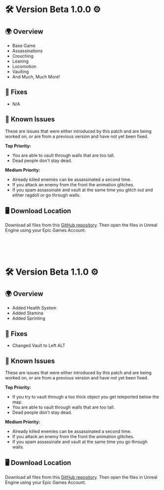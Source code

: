 # 🛠️ Version Beta 1.0.0 ⚙️

## 🌍 Overview
- Base Game
- Assassinations
- Crouching
- Leaning
- Locomotion
- Vaulting
- And Much, Much More!

## 🔧 Fixes
- N/A

## 🧠 Known Issues
These are issues that were either introduced by this patch and are being worked on, or are from a previous version and have not yet been fixed.

**Top Priority:**
- You are able to vault through walls that are too tall.
- Dead people don't stay dead.

**Medium Priority:**
- Already killed enemies can be assassinated a second time.
- If you attack an enemy from the front the animation glitches.
- If you spam assassinate and vault at the same time you glitch out and either ragdoll or go through walls.

## 🖥️ Download Location
Download all files from this [GitHub repository](#). Then open the files in Unreal Engine using your Epic Games Account.
<br>
<br>
<br>
<br>
<br>
# 🛠️ Version Beta 1.1.0 ⚙️

## 🌍 Overview
- Added Health System
- Added Stamina
- Added Sprinting

## 🔧 Fixes
- Changed Vault to Left ALT

## 🧠 Known Issues
These are issues that were either introduced by this patch and are being worked on, or are from a previous version and have not yet been fixed.

**Top Priority:**
- If you try to vault through a too thick object you get teleported below the map.
- You are able to vault through walls that are too tall.
- Dead people don't stay dead.

**Medium Priority:**
- Already killed enemies can be assassinated a second time.
- If you attack an enemy from the front the animation glitches.
- If you spam assassinate and vault at the same time you go through walls.

## 🖥️ Download Location
Download all files from this [GitHub repository](#). Then open the files in Unreal Engine using your Epic Games Account.
